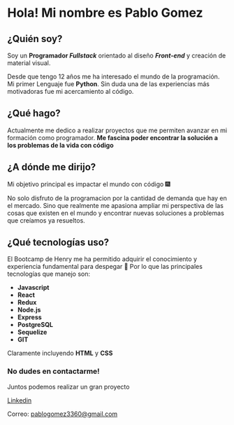 # Hola! Mi nombre es Pablo Gomez
 

## ¿Quién soy? 
Soy un **Programador _Fullstack_** orientado al diseño ***Front-end*** y creación
de material visual.

Desde que tengo 12 años me ha interesado el mundo de la programación. Mi primer Lenguaje
fue **Python**. Sin duda una de las experiencias más motivadoras fue mi acercamiento al código.

## ¿Qué hago?
Actualmente me dedico a realizar proyectos que me permiten avanzar en mi formación como 
programador. **Me fascina poder encontrar la solución a los problemas de la vida con código**

## ¿A dónde me dirijo?
Mi objetivo principal es impactar el mundo con código 🎆

No solo disfruto de la programacion por la cantidad de demanda que hay en el mercado. Sino que realmente
me apasiona ampliar mi perspectiva de las cosas que existen en el mundo y encontrar nuevas 
soluciones a problemas que creíamos ya resueltos.

## ¿Qué tecnologías uso?
El Bootcamp de Henry me ha permitido adquirir el conocimiento y experiencia fundamental para despegar 🚀
Por lo que las principales tecnologías que manejo son: 

- **Javascript** 
- **React**
- **Redux**
- **Node.js**
- **Express**
- **PostgreSQL**
- **Sequelize**
- **GIT**

Claramente incluyendo **HTML** y **CSS**

### No dudes en contactarme! 
Juntos podemos realizar un gran proyecto

[Linkedin](https://www.linkedin.com/in/pablogomez3360/)

Correo: pablogomez3360@gmail.com
